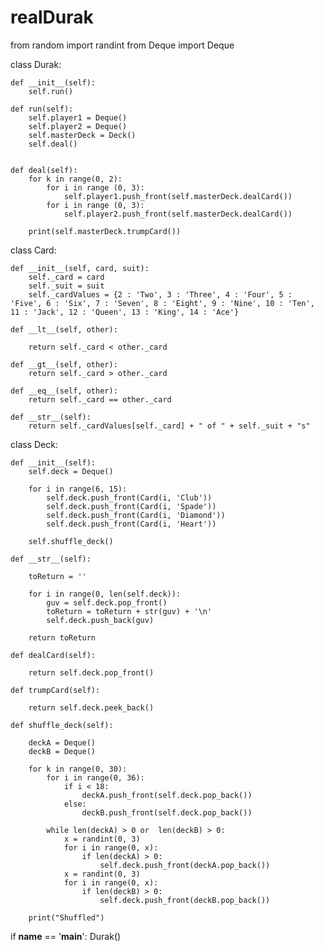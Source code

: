 # realDurak

from random import randint
from Deque import Deque

class Durak:
    
    def __init__(self):
        self.run()
    
    def run(self):
        self.player1 = Deque()
        self.player2 = Deque()
        self.masterDeck = Deck()
        self.deal()
        
        
    def deal(self):
        for k in range(0, 2):
            for i in range (0, 3):
                self.player1.push_front(self.masterDeck.dealCard())
            for i in range (0, 3):
                self.player2.push_front(self.masterDeck.dealCard())
        
        print(self.masterDeck.trumpCard())
        
                

class Card:
            
    def __init__(self, card, suit):
        self._card = card
        self._suit = suit
        self._cardValues = {2 : 'Two', 3 : 'Three', 4 : 'Four', 5 : 'Five', 6 : 'Six', 7 : 'Seven', 8 : 'Eight', 9 : 'Nine', 10 : 'Ten', 11 : 'Jack', 12 : 'Queen', 13 : 'King', 14 : 'Ace'}        
    
    def __lt__(self, other):
        
        return self._card < other._card
    
    def __gt__(self, other):
        return self._card > other._card
    
    def __eq__(self, other):
        return self._card == other._card
    
    def __str__(self):
        return self._cardValues[self._card] + " of " + self._suit + "s"
    
        
class Deck:
        
        
    def __init__(self):
        self.deck = Deque()
           
        for i in range(6, 15):
            self.deck.push_front(Card(i, 'Club'))
            self.deck.push_front(Card(i, 'Spade'))
            self.deck.push_front(Card(i, 'Diamond'))
            self.deck.push_front(Card(i, 'Heart'))
                
        self.shuffle_deck()
        
    def __str__(self):
        
        toReturn = ''
            
        for i in range(0, len(self.deck)):
            guv = self.deck.pop_front()
            toReturn = toReturn + str(guv) + '\n'
            self.deck.push_back(guv)
            
        return toReturn
    
    def dealCard(self):
        
        return self.deck.pop_front()
    
    def trumpCard(self):
        
        return self.deck.peek_back()
            
    def shuffle_deck(self):
        
        deckA = Deque()
        deckB = Deque()
        
        for k in range(0, 30):
            for i in range(0, 36):
                if i < 18:
                    deckA.push_front(self.deck.pop_back())
                else:
                    deckB.push_front(self.deck.pop_back())
                    
            while len(deckA) > 0 or  len(deckB) > 0:
                x = randint(0, 3)
                for i in range(0, x):
                    if len(deckA) > 0:
                        self.deck.push_front(deckA.pop_back())
                x = randint(0, 3)
                for i in range(0, x):
                    if len(deckB) > 0:
                        self.deck.push_front(deckB.pop_back())
                        
        print("Shuffled")



    
if __name__ == '__main__':
    Durak()
